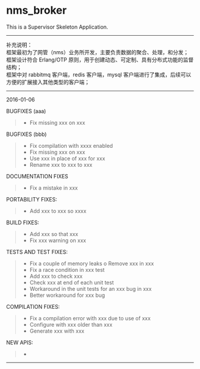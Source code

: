 
# nms_broker

This is a Supervisor Skeleton Application.


----------

补充说明：   
框架最初为了网管（nms）业务所开发，主要负责数据的聚合、处理，和分发；   
框架设计符合 Erlang/OTP 原则，用于创建动态、可定制、具有分布式功能的监督结构；   
框架中对 rabbitmq 客户端，redis 客户端，mysql 客户端进行了集成，后续可以方便的扩展接入其他类型的客户端；   

----------

2016-01-06

BUGFIXES (aaa)
> - Fix missing xxx on xxx

BUGFIXES (bbb)
 > - Fix compilation with xxxx enabled
 > - Fix missing xxx on xxx
 > - Use xxx in place of xxx for xxx
 > - Rename xxx to xxx to xxx

DOCUMENTATION FIXES
 > - Fix a mistake in xxx

PORTABILITY FIXES:
 > - Add xxx to xxx so xxxx

BUILD FIXES:
 > - Add xxx so that xxx
 > - Fix xxx warning on xxx

TESTS AND TEST FIXES:
 > - Fix a couple of memory leaks
 o Remove xxx in xxx
 > - Fix a race condition in xxx test
 > - Add xxx to check xxx
 > - Check xxx at end of each unit test
 > -  Workaround in the unit tests for an xxx bug in xxx
 > - Better workaround for xxx bug


COMPILATION FIXES:
 > - Fix a compilation error with xxx due to use of xxx
 > - Configure with xxx older than xxx
 > - Generate xxx with xxx

NEW APIS:
 > - 


----------
